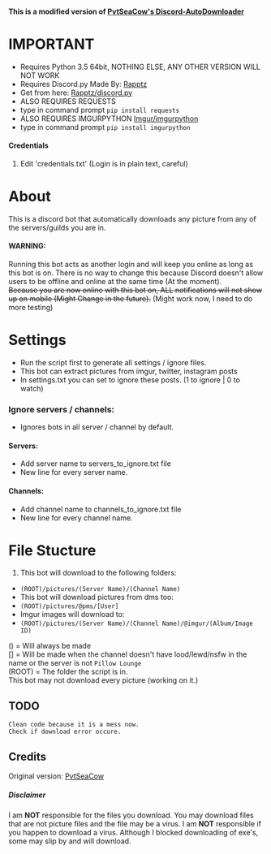 #### This is a modified version of [PvtSeaCow's Discord-AutoDownloader](https://github.com/PvtSeaCow/Discord-AutoDownloader)

# IMPORTANT
- Requires Python 3.5 64bit, NOTHING ELSE, ANY OTHER VERSION WILL NOT WORK  
- Requires Discord.py Made By: [Rapptz](https://github.com/Rapptz)
 - Get from here: [Rapptz/discord.py](https://github.com/Rapptz/discord.py)
- ALSO REQUIRES REQUESTS  
 - type in command prompt `pip install requests`
- ALSO REQUIRES IMGURPYTHON [Imgur/imgurpython](https://github.com/Imgur/imgurpython)
 - type in command prompt `pip install imgurpython`

#### Credentials
1. Edit 'credentials.txt' (Login is in plain text, careful)

# About
This is a discord bot that automatically downloads any picture from any of the servers/guilds you are in.  
#### WARNING:  
Running this bot acts as another login and will keep you online as long as this bot is on. There is no way to change this because Discord doesn't allow users to be offline and online at the same time (At the moment).  
~~Because you are now online with this bot on, ALL notifications will not show up on mobile (Might Change in the future).~~ (Might work now, I need to do more testing)

# Settings
- Run the script first to generate all settings / ignore files.
- This bot can extract pictures from imgur, twitter, instagram posts
- In settings.txt you can set to ignore these posts. (1 to ignore | 0 to watch)

### Ignore servers / channels:
- Ignores bots in all server / channel by default.
#### Servers:
- Add server name to servers_to_ignore.txt file
- New line for every server name.

#### Channels:
- Add channel name to channels_to_ignore.txt file
- New line for every channel name.

# File Stucture
1. This bot will download to the following folders:  
 - `(ROOT)/pictures/(Server Name)/(Channel Name)`  
- This bot will download pictures from dms too:  
 - `(ROOT)/pictures/@pms/[User]`  
- Imgur images will download to: 
 - `(ROOT)/pictures/(Server Name)/(Channel Name)/@imgur/(Album/Image ID)`
 
() = Will always be made  
[] = Will be made when the channel doesn't have lood/lewd/nsfw in the name or the server is not `Pillow Lounge`  
(ROOT) = The folder the script is in.  
This bot may not download every picture (working on it.) 

## TODO
	Clean code because it is a mess now.
	Check if download error occure.

## Credits

Original version: [PvtSeaCow](https://github.com/PvtSeaCow/Discord-AutoDownloader) 

##### Disclaimer
I am __NOT__ responsible for the files you download. You may download files that are not picture files and the file may be a virus. I am __NOT__ responsible if you happen to download a virus. Although I blocked downloading of exe's, some may slip by and will download.
